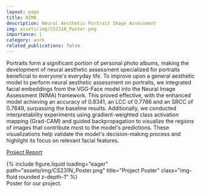 ```yaml
---
layout: page
title: NIMA
description: Neural Aesthetic Portrait Image Assessment
img: assets/img/CS231N_Poster.png
importance: 1
category: work
related_publications: false
---
```


Portraits form a significant portion of personal photo albums, making the development of neural aesthetic assessment specialized for portraits beneficial to everyone's everyday life. To improve upon a general aesthetic model to perform neural aesthetic assessment on portraits, we integrated facial embeddings from the VGG-Face model into the Neural Image Assessment (NIMA) framework. This proved effective, with the enhanced model achieving an accuracy of 0.8341, an LCC of 0.7786 and an SRCC of 0.7849, surpassing the baseline results. Additionally, we conducted interpretability experiments using gradient-weighted class activation mapping (Grad-CAM) and guided backpropagation to visualize the regions of images that contribute most to the model's predictions. These visualizations help validate the model's decision-making process and highlight its focus on relevant facial features.

[Project Report](assets/pdf/CS231N_Project_Report.pdf)

<div class="row">
    <div class="col-sm mt-3 mt-md-0">
        {% include figure.liquid loading="eager" path="assets/img/CS231N_Poster.png" title="Project Poster" class="img-fluid rounded z-depth-1" %}
    </div>
</div>
<div class="caption">
    Poster for our project.
</div>
